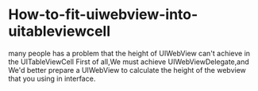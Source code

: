 # How-to-fit-uiwebview-into-uitableviewcell
many people has a problem that the height of UIWebView can't achieve in the UITableViewCell
First of all,We must achieve UIWebViewDelegate,and We'd better prepare a UIWebView to calculate the height of the webview that you using in interface.

